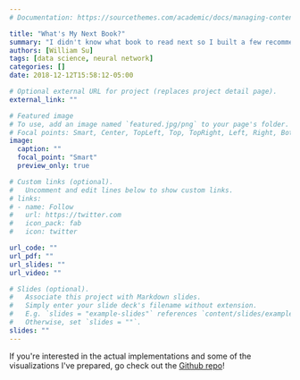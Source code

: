 ```yaml
---
# Documentation: https://sourcethemes.com/academic/docs/managing-content/

title: "What's My Next Book?"
summary: "I didn't know what book to read next so I built a few recommender systems to help me."
authors: [William Su]
tags: [data science, neural network]
categories: []
date: 2018-12-12T15:58:12-05:00

# Optional external URL for project (replaces project detail page).
external_link: ""

# Featured image
# To use, add an image named `featured.jpg/png` to your page's folder.
# Focal points: Smart, Center, TopLeft, Top, TopRight, Left, Right, BottomLeft, Bottom, BottomRight.
image: 
  caption: ""
  focal_point: "Smart"
  preview_only: true

# Custom links (optional).
#   Uncomment and edit lines below to show custom links.
# links:
# - name: Follow
#   url: https://twitter.com
#   icon_pack: fab
#   icon: twitter

url_code: ""
url_pdf: ""
url_slides: ""
url_video: ""

# Slides (optional).
#   Associate this project with Markdown slides.
#   Simply enter your slide deck's filename without extension.
#   E.g. `slides = "example-slides"` references `content/slides/example-slides.md`.
#   Otherwise, set `slides = ""`.
slides: ""
---
```

If you're interested in the actual implementations and some of the visualizations I've prepared, go check out the [Github repo](https://github.com/willsu88/GoodreadsProject)!